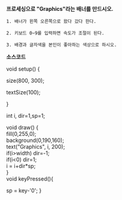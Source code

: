 **프로세싱으로 "Graphics"라는 배너를 만드시오.**

`1. 배너가 왼쪽 오른쪽으로 왔다 갔다 한다.`

`2. 키보드 0~9를 입력하면 속도가 조절이 된다.`

`3. 배경과 글자색을 본인이 좋아하는 색상으로 하시오.`   


**소스코드**

void setup() {

size(800, 300);

textSize(100);

}

int i, dir=1,sp=1;

void draw() {  
fill(0,255,0);  
 background(0,190,160);  
 text("Graphics", i, 200);  
 if(i>width) dir=-1;  
 if(i<0) dir=1;  
 i = i+dir*sp;  
}  
  void keyPressed(){  

sp = key-'0'; } 
